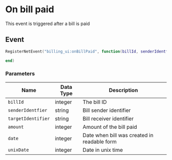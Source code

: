 # On bill paid
This event is triggered after a bill is paid

## Event
``` lua
RegisterNetEvent("billing_ui:onBillPaid", function(billId, senderIdentfier, targetIdentifier, amount, date, unixDate)

end)
```

### Parameters

| Name              | Data Type | Description                 |
| -                 | -         | -                 |
| `billId`         | integer    | The bill ID  |
| `senderIdentfier`         | string    | Bill sender identifier |
| `targetIdentifier`         | string    | Bill receiver identifier |
| `amount`         | integer    | Amount of the bill paid |
| `date`         | integer    | Date when bill was created in readable form |
| `unixDate`         | integer    | Date in unix time |